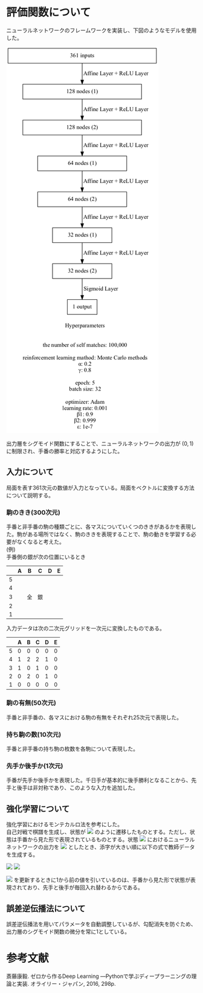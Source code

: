 # 評価関数について

ニューラルネットワークのフレームワークを実装し、下図のようなモデルを使用した。

![model](neural_network/model.png)

出力層をシグモイド関数にすることで、ニューラルネットワークの出力が $(0,1)$ に制限され、手番の勝率と対応するようにした。

## 入力について

局面を表す361次元の数値が入力となっている。局面をベクトルに変換する方法について説明する。

### 駒のきき(300次元)

手番と非手番の駒の種類ごとに、各マスについていくつのききがあるかを表現した。駒がある場所ではなく、駒のききを表現することで、駒の動きを学習する必要がなくなると考えた。<br>
(例)<br>
手番側の銀が次の位置にいるとき

|     | A   | B   | C   | D   | E   | 
| --- | --- | --- | --- | --- | --- | 
| 5   |     |     |     |     |     | 
| 4   |     |     |     |     |     | 
| 3   |     | 全  | 銀  |     |     | 
| 2   |     |     |     |     |     | 
| 1   |     |     |     |     |     | 

入力データは次の二次元グリッドを一次元に変換したものである。

|     | A   | B   | C   | D   | E   | 
| --- | --- | --- | --- | --- | --- | 
| 5   | 0   | 0   | 0   | 0   | 0   | 
| 4   | 1   | 2   | 2   | 1   | 0   | 
| 3   | 1   | 0   | 1   | 0   | 0   | 
| 2   | 0   | 2   | 0   | 1   | 0   | 
| 1   | 0   | 0   | 0   | 0   | 0   | 

### 駒の有無(50次元)

手番と非手番の、各マスにおける駒の有無をそれぞれ25次元で表現した。

### 持ち駒の数(10次元)

手番と非手番の持ち駒の枚数を各駒について表現した。

### 先手か後手か(1次元)

手番が先手か後手かを表現した。千日手が基本的に後手勝利となることから、先手と後手は非対称であり、このような入力を追加した。

## 強化学習について

強化学習におけるモンテカルロ法を参考にした。<br>
自己対戦で棋譜を生成し、状態が
<img src="https://latex.codecogs.com/gif.latex?\inline&space;s_0,s_1,...,s_n"/><!-- $s_0,s_1,...,s_n$ -->
のように遷移したものとする。ただし、状態は手番から見た形で表現されているものとする。状態
<img src="https://latex.codecogs.com/gif.latex?\inline&space;s_i"/><!-- $s_i$ -->
におけるニューラルネットワークの出力を
<img src="https://latex.codecogs.com/gif.latex?\inline&space;V(s_i)"/><!-- $V(s_i)$ -->
としたとき、添字が大きい順に以下の式で教師データを生成する。

<img src="https://latex.codecogs.com/gif.latex?V(s_i)&space;\leftarrow&space;(1-\alpha)V(s_i)+\alpha&space;R_{i}"/>
<!-- $$ V(s_i) \leftarrow (1-\alpha)V(s_i) + \alpha R_{i} $$ -->

<img src="https://latex.codecogs.com/gif.latex?R_i&space;=&space;\left\{\begin{array}{ll}1-((1-\gamma)V(s_{i+1})+\gamma&space;R_{i+1})&(i<n)\\0&(i=n)\end{array}\right."/>
<!--
$$
R_i =
\left\{
\begin{array}{ll}
1 - ((1-\gamma)V(s_{i+1}) + \gamma R_{i+1}) & (i < n) \\
0 & (i = n)
\end{array}
\right.
$$
-->

<img src="https://latex.codecogs.com/gif.latex?\inline&space;R_i"/><!-- $R_i$ -->
を更新するときに1から前の値を引いているのは、手番から見た形で状態が表現されており、先手と後手が毎回入れ替わるからである。

## 誤差逆伝播法について

誤差逆伝播法を用いてパラメータを自動調整しているが、勾配消失を防ぐため、出力層のシグモイド関数の微分を常に1としている。


# 参考文献
斎藤康毅. ゼロから作るDeep Learning ―Pythonで学ぶディープラーニングの理論と実装. オライリー・ジャパン, 2016, 298p.
